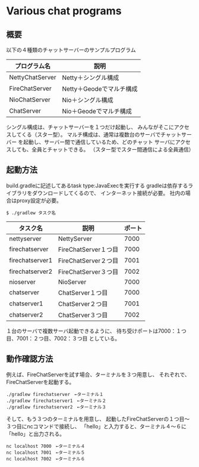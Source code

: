 # Various chat programs

## 概要

以下の４種類のチャットサーバーのサンプルプログラム

| プログラム名 | 説明 |
|-------------|------|
| NettyChatServer | Netty＋シングル構成 |
| FireChatServer | Netty＋Geodeでマルチ構成 |
| NioChatServer | Nio＋シングル構成 |
| ChatServer | Nio＋Geodeでマルチ構成 |

シングル構成は、チャットサーバーを１つだけ起動し、
みんながそこにアクセスしてくる（スター型）。
マルチ構成は、通常は複数台のサーバでチャットサーバー
を起動し、サーバー間で通信しているため、どのチャット
サーバにアクセスしても、全員とチャットできる。
（スター型でスター間通信による全員通信）

## 起動方法

build.gradleに記述してあるtask type:JavaExecを実行する
gradleは依存するライブラリをダウンロードしてくるので、
インターネット接続が必要。
社内の場合はproxy設定が必要。

```$shell
$ ./gradlew タスク名
```

| タスク名 | 説明 | ポート|
|---------|------|-------|
| nettyserver | NettyServer | 7000 |
| firechatserver | FireChatServer１つ目 | 7000 |
| firechatserver1 | FireChatServer２つ目 | 7001 |
| firechatserver2 | FireChatServer３つ目 | 7002 |
| nioserver | NioServer | 7000 |
| chatserver | ChatServer１つ目 | 7000 |
| chatserver1 | ChatServer２つ目 | 7001 |
| chatserver2 | ChatServer３つ目 | 7002 |

１台のサーバで複数サーバ起動できるように、
待ち受けポートは7000：１つ目、7001：２つ目、7002：３つ目
としている。

## 動作確認方法

例えば、FireChatServerを試す場合、ターミナルを３つ用意し、
それぞれで、FireChatServerを起動する。

```
./gradlew firechatserver　←ターミナル１
./gradlew firechatserver1　←ターミナル２
./gradlew firechatserver2　←ターミナル３
```

そして、もう３つのターミナルを用意し、
起動したFireChatServerの１つ目〜３つ目にncコマンドで接続し、
「hello」と入力すると、ターミナル４〜６に「hello」と出力される。

```shell script
nc localhost 7000　←ターミナル４
nc localhost 7001　←ターミナル５
nc localhost 7002　←ターミナル６
```

